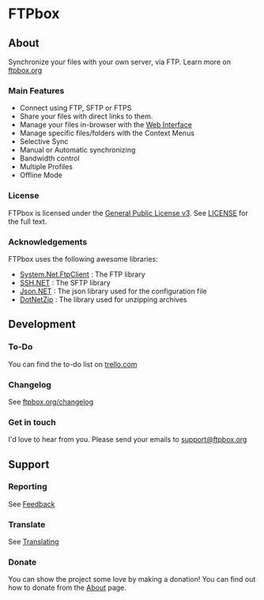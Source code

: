 FTPbox
=============

About
--------------

Synchronize your files with your own server, via FTP. Learn more on [ftpbox.org][website]

### Main Features

- Connect using FTP, SFTP or FTPS
- Share your files with direct links to them.
- Manage your files in-browser with the [Web Interface][webUI]
- Manage specific files/folders with the Context Menus
- Selective Sync
- Manual or Automatic synchronizing
- Bandwidth control
- Multiple Profiles
- Offline Mode

### License

FTPbox is licensed under the [General Public License v3][gpl]. See [LICENSE][license] for the full text.

### Acknowledgements

FTPbox uses the following awesome libraries:
- [System.Net.FtpClient][netftp] : The FTP library
- [SSH.NET][sshnet] : The SFTP library
- [Json.NET][jsonnet] : The json library used for the configuration file
- [DotNetZip][dotnetzip] : The library used for unzipping archives

Development
--------------

### To-Do

You can find the to-do list on [trello.com][todo]

### Changelog

See [ftpbox.org/changelog](http://ftpbox.org/changelog)

### Get in touch

I'd love to hear from you. Please send your emails to support@ftpbox.org

Support
--------------

### Reporting

See [Feedback](https://github.com/FTPbox/FTPbox/wiki/Feedback)

### Translate

See [Translating](https://github.com/FTPbox/FTPbox/wiki/Translating)

### Donate

You can show the project some love by making a donation! You can find out how to donate from the [About][abt] page.

[website]: http://ftpbox.org
[webUI]: https://github.com/FTPbox/Web-Interface
[gpl]: http://www.tldrlegal.com/license/gnu-general-public-license-v3-(gpl-3)
[license]: https://github.com/FTPbox/FTPbox/blob/master/LICENSE
[todo]: https://trello.com/board/ftpbox/515afda9a23fa0b412001067
[abt]: http://ftpbox.org/about/
[netftp]: http://netftp.codeplex.com/
[sshnet]: http://sshnet.codeplex.com/
[jsonnet]: http://json.codeplex.com/
[dotnetzip]: http://dotnetzip.codeplex.com/